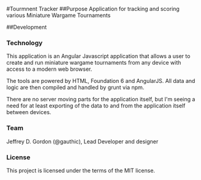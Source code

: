 #Tourmnent Tracker
##Purpose
Application for tracking and scoring various Miniature Wargame Tournaments

##Development
### Technology
This application is an Angular Javascript application that allows a user to create and run miniature wargame tournaments from any device with access to a modern web browser.

The tools are powered by HTML, Foundation 6 and AngularJS. All data and logic are then compiled and handled by grunt via npm.

There are no server moving parts for the application itself, but I'm seeing a need for at least exporting of the data to and from the application itself between devices.

### Team
Jeffrey D. Gordon (@gauthic), Lead Developer and designer

### License
This project is licensed under the terms of the MIT license.
